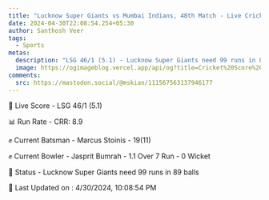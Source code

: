 ```yaml
---
title: "Lucknow Super Giants vs Mumbai Indians, 48th Match - Live Cricket Score"
date: 2024-04-30T22:08:54.254+05:30
author: Santhosh Veer
tags:
  - Sports
metas:
  description: "LSG 46/1 (5.1) - Lucknow Super Giants need 99 runs in 89 balls"
  image: https://ogimageblog.vercel.app/api/og?title=Cricket%20Score%20%F0%9F%8F%8F
comments:
  src: https://mastodon.social/@mskian/111567563137946177
---
```


🔴 Live Score - LSG 46/1 (5.1)  

📊 Run Rate - CRR: 8.9  

✊ Current Batsman - Marcus Stoinis - 19(11)  

✊ Current Bowler - Jasprit Bumrah - 1.1 Over 7 Run - 0 Wicket  

📑 Status - Lucknow Super Giants need 99 runs in 89 balls

<!--more-->

📝 Last Updated on : 4/30/2024, 10:08:54 PM
